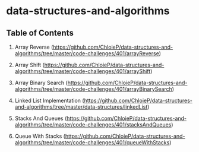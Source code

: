 # data-structures-and-algorithms

## Table of Contents
1. Array Reverse (https://github.com/ChloieP/data-structures-and-algorithms/tree/master/code-challenges/401/arrayReverse)

2. Array Shift (https://github.com/ChloieP/data-structures-and-algorithms/tree/master/code-challenges/401/arrayShift)

3. Array Binary Search (https://github.com/ChloieP/data-structures-and-algorithms/tree/master/code-challenges/401/arrayBinarySearch)

4. Linked List Implementation (https://github.com/ChloieP/data-structures-and-algorithms/tree/master/data-structures/linkedList)

5. Stacks And Queues (https://github.com/ChloieP/data-structures-and-algorithms/tree/master/code-challenges/401/stacksAndQueues)

6. Queue With Stacks (https://github.com/ChloieP/data-structures-and-algorithms/tree/master/code-challenges/401/queueWithStacks)
